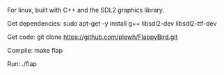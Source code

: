 For linux, built with C++ and the SDL2 graphics library.

Get dependencies: 
sudo apt-get -y install g++ libsdl2-dev libsdl2-ttf-dev 

Get code: 
git clone https://github.com/plewh/FlappyBird.git 

Compile: 
make flap

Run: 
./flap
